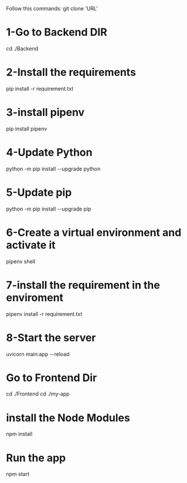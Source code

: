 
<!-- Clone the project -->
Follow this commands:
git clone 'URL'


<!-- Run Backend - in new terminal-->
# 1-Go to Backend DIR
cd ./Backend
# 2-Install the requirements
pip install -r requirement.txt
# 3-install pipenv
pip install pipenv
# 4-Update Python
python -m pip install --upgrade python
# 5-Update pip
python -m pip install --upgrade pip
# 6-Create a virtual environment and activate it
pipenv shell
# 7-install the requirement in the enviroment
pipenv install -r requirement.txt
# 8-Start the server
uvicorn main:app --reload



<!-- RUN Frontend - in new terminal-->
# Go to Frontend Dir
cd ./Frontend
cd ./my-app

# install the Node Modules
npm install

# Run the app 
npm start






